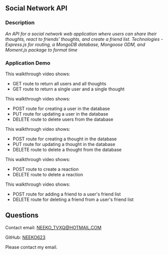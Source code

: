 ## Social Network API

### Description

*An API for a social network web application where users can share their thoughts, react to friends’ thoughts, and create a friend list. Technologies - Express.js for routing, a MongoDB database, Mongoose ODM, and Moment.js package to format time*

### Application Demo

This walkthrough video shows:

- GET route to return all users and all thoughts
- GET route to return a single user and a single thought

This walkthrough video shows:

- POST route for creating a user in the database
- PUT route for updating a user in the database
- DELETE route to delete users from the database


This walkthrough video shows:

- POST route for creating a thought in the database
- PUT route for updating a thought in the database
- DELETE route to delete a thought from the database


This walkthrough video shows:

- POST route to create a reaction
- DELETE route to delete a reaction

This walkthrough video shows:

- POST route for adding a friend to a user's friend list
- DELETE route for deleting a friend from a user's friend list

## Questions
Contact email: NEEKO_TVXQ@HOTMAIL.COM

GitHub: [NEEKO623](https://github.com/NEEKO623)

Please contact my email.